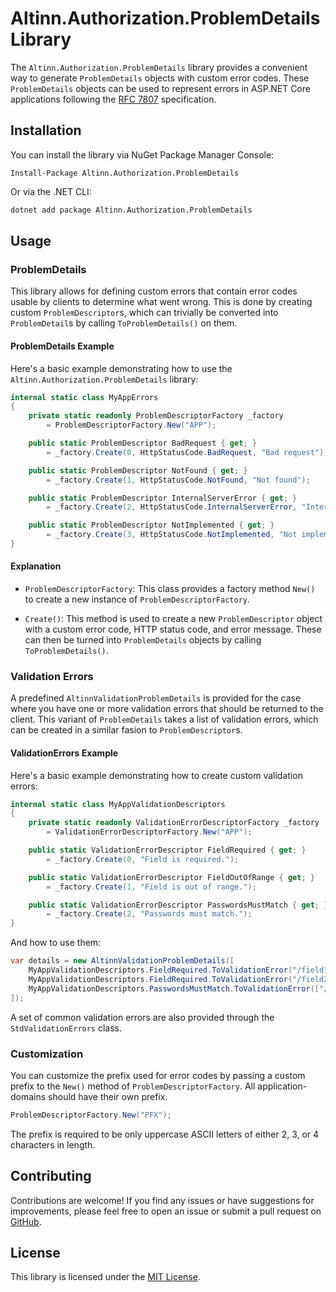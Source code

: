 # Altinn.Authorization.ProblemDetails Library

The `Altinn.Authorization.ProblemDetails` library provides a convenient way to generate `ProblemDetails` objects with custom
error codes. These `ProblemDetails` objects can be used to represent errors in ASP.NET Core applications following the
[RFC 7807](https://tools.ietf.org/html/rfc7807) specification.

## Installation

You can install the library via NuGet Package Manager Console:

```pwsh
Install-Package Altinn.Authorization.ProblemDetails
```

Or via the .NET CLI:

```bash
dotnet add package Altinn.Authorization.ProblemDetails
```

## Usage

### ProblemDetails

This library allows for defining custom errors that contain error codes usable by clients to determine what went wrong. This is done by creating custom `ProblemDescriptor`s, which can trivially be converted into `ProblemDetail`s by calling `ToProblemDetails()` on them.

#### ProblemDetails Example

Here's a basic example demonstrating how to use the `Altinn.Authorization.ProblemDetails` library:

```csharp
internal static class MyAppErrors
{
    private static readonly ProblemDescriptorFactory _factory
        = ProblemDescriptorFactory.New("APP");

    public static ProblemDescriptor BadRequest { get; }
        = _factory.Create(0, HttpStatusCode.BadRequest, "Bad request");

    public static ProblemDescriptor NotFound { get; }
        = _factory.Create(1, HttpStatusCode.NotFound, "Not found");

    public static ProblemDescriptor InternalServerError { get; }
        = _factory.Create(2, HttpStatusCode.InternalServerError, "Internal server error");

    public static ProblemDescriptor NotImplemented { get; }
        = _factory.Create(3, HttpStatusCode.NotImplemented, "Not implemented");
}
```

#### Explanation

- `ProblemDescriptorFactory`: This class provides a factory method `New()` to create a new instance of `ProblemDescriptorFactory`.

- `Create()`: This method is used to create a new `ProblemDescriptor` object with a custom error code, HTTP status code, and error message. These can then be turned into `ProblemDetails` objects by calling `ToProblemDetails()`.

### Validation Errors

A predefined `AltinnValidationProblemDetails` is provided for the case where you have one or more validation errors that should be returned to the client. This variant of `ProblemDetails` takes a list of validation errors, which can be created in a similar fasion to `ProblemDescriptor`s.

#### ValidationErrors Example

Here's a basic example demonstrating how to create custom validation errors:

```csharp
internal static class MyAppValidationDescriptors
{
    private static readonly ValidationErrorDescriptorFactory _factory
        = ValidationErrorDescriptorFactory.New("APP");

    public static ValidationErrorDescriptor FieldRequired { get; }
        = _factory.Create(0, "Field is required.");

    public static ValidationErrorDescriptor FieldOutOfRange { get; }
        = _factory.Create(1, "Field is out of range.");

    public static ValidationErrorDescriptor PasswordsMustMatch { get; }
        = _factory.Create(2, "Passwords must match.");
}
```

And how to use them:

```csharp
var details = new AltinnValidationProblemDetails([
    MyAppValidationDescriptors.FieldRequired.ToValidationError("/field1"),
    MyAppValidationDescriptors.FieldRequired.ToValidationError("/field2"),
    MyAppValidationDescriptors.PasswordsMustMatch.ToValidationError(["/password", "/confirmPassword"]),
]);
```

A set of common validation errors are also provided through the `StdValidationErrors` class.

### Customization

You can customize the prefix used for error codes by passing a custom prefix to the `New()` method of `ProblemDescriptorFactory`. All application-domains should have their own prefix.

```csharp
ProblemDescriptorFactory.New("PFX");
```

The prefix is required to be only uppercase ASCII letters of either 2, 3, or 4 characters in length.

## Contributing

Contributions are welcome! If you find any issues or have suggestions for improvements, please feel free to open an issue or submit a pull request on [GitHub](https://github.com/your/repository).

## License

This library is licensed under the [MIT License](LICENSE).
